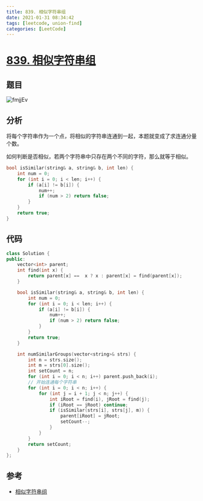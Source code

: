 ```yaml
---
title: 839. 相似字符串组
date: 2021-01-31 08:34:42
tags: [leetcode, union-find]
categories: [LeetCode]
---
```


# [839. 相似字符串组](https://leetcode-cn.com/problems/similar-string-groups/)

## 题目

![fmjjEv](https://gitee.com/yoyhm/oss/raw/master/uPic/fmjjEv.png)

## 分析

将每个字符串作为一个点，将相似的字符串连通到一起，本题就变成了求连通分量个数。

如何判断是否相似，若两个字符串中只存在两个不同的字符，那么就等于相似。

```C++
bool isSimilar(string& a, string& b, int len) {
	int num = 0;
	for (int i = 0; i < len; i++) {
		if (a[i] != b[i]) {
			num++;
			if (num > 2) return false;
		}
	}
	return true;
}
```


## 代码

```C++
class Solution {
public:
    vector<int> parent;
    int find(int x) {
        return parent[x] ==  x ? x : parent[x] = find(parent[x]);
    }

    bool isSimilar(string& a, string& b, int len) {
        int num = 0;
        for (int i = 0; i < len; i++) {
            if (a[i] != b[i]) {
                num++;
                if (num > 2) return false;
            }
        }
        return true;
    }

    int numSimilarGroups(vector<string>& strs) {
        int n = strs.size();
        int m = strs[0].size();
        int setCount = n;
        for (int i = 0; i < n; i++) parent.push_back(i);
        // 开始连通每个字符串
        for (int i = 0; i < n; i++) {
            for (int j = i + 1; j < n; j++) {
                int iRoot = find(i), jRoot = find(j);
                if (iRoot == jRoot) continue;
                if (isSimilar(strs[i], strs[j], m)) {
                    parent[iRoot] = jRoot;
                    setCount--;
                }
            }
        }
        return setCount;
    }
};
```

## 参考

- [相似字符串组](https://leetcode-cn.com/problems/similar-string-groups/solution/xiang-si-zi-fu-chuan-zu-by-leetcode-solu-8jt9/)
